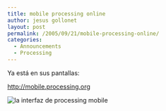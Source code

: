 ```yaml
---
title: mobile processing online
author: jesus gollonet
layout: post
permalink: /2005/09/21/mobile-processing-online/
categories:
  - Announcements
  - Processing
---
```

<p>Ya está en sus pantallas:<br />
<a href="http://mobile.processing.org" title="processing para móviles"></p>
<p>http://mobile.processing.org</a></p>
<p><img src="http://www.jesusgollonet.com/blog/imagenes/p5mobile_interface.gif" alt="la interfaz de processing mobile" /></p>
